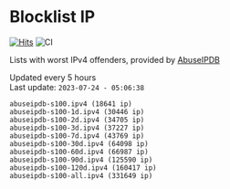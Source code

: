 # Blocklist IP

[![Hits](https://hits.seeyoufarm.com/api/count/incr/badge.svg?url=https%3A%2F%2Fgithub.com%2Fborestad%2Fblocklist-ip%2F&count_bg=%2379C83D&title_bg=%23555555&icon=&icon_color=%23E7E7E7&title=hits&edge_flat=false)](https://hits.seeyoufarm.com)  ![CI](https://img.shields.io/github/workflow/status/borestad/blocklist-ip/CI?style=flat-square)

Lists with worst IPv4 offenders, provided by [AbuseIPDB](https://www.abuseipdb.com/)

<!-- FOOTER-PLACEHOLDER -->
Updated every 5 hours<br>
Last update: `2023-07-24 - 05:06:38`
```
abuseipdb-s100.ipv4 (18641 ip)
abuseipdb-s100-1d.ipv4 (30446 ip)
abuseipdb-s100-2d.ipv4 (34705 ip)
abuseipdb-s100-3d.ipv4 (37227 ip)
abuseipdb-s100-7d.ipv4 (43769 ip)
abuseipdb-s100-30d.ipv4 (64098 ip)
abuseipdb-s100-60d.ipv4 (66987 ip)
abuseipdb-s100-90d.ipv4 (125590 ip)
abuseipdb-s100-120d.ipv4 (160417 ip)
abuseipdb-s100-all.ipv4 (331649 ip)
```
